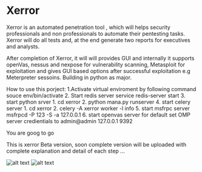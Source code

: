 # Xerror


Xerror is an automated penetration tool , which will helps security professionals and non professionals to automate their pentesting tasks. Xerror will do all tests and, at the end generate two reports for executives and analysts.

After completion of Xerror, it will will provides GUI and internally it supports openVas, nessus and nexpose for vulnerability scanning, Metasploit for exploitation and gives GUI based options after successful exploitation e.g Meterpreter sessoins.
Building in python as major. 


How to use this porject: 
 1.Activate virtual enviroment by following command 
      souce env/bin/activate
 2. Start redis server
      service redis-server start
 3. start python srver 
      1. cd xerror 
      2. python mana.py runserver 
 4. start celery server 
      1. cd xerror 
      2. celery -A xerror worker -l info 
 5. start msfrpc server 
      msfrpcd -P 123 -S -a 127.0.0.1
 6. start openvas server for default set OMP server credientials to admin@admin 127.0.0.1 9392 
 
 
 You are goog to go 
 
 This is xerror Beta version, soon complete version will be uploaded with complete explanation and detail of each step ...   
 
 ![alt text](https://imgur.com/JPdSZbB)
![alt text](http://url/to/img.png)

 
 
 
 
 

